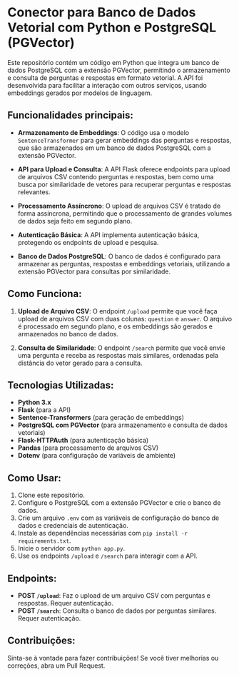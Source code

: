 # Conector para Banco de Dados Vetorial com Python e PostgreSQL (PGVector)

Este repositório contém um código em Python que integra um banco de dados PostgreSQL com a extensão PGVector, permitindo o armazenamento e consulta de perguntas e respostas em formato vetorial. A API foi desenvolvida para facilitar a interação com outros serviços, usando embeddings gerados por modelos de linguagem.

## Funcionalidades principais:

- **Armazenamento de Embeddings**: O código usa o modelo `SentenceTransformer` para gerar embeddings das perguntas e respostas, que são armazenados em um banco de dados PostgreSQL com a extensão PGVector.
  
- **API para Upload e Consulta**: A API Flask oferece endpoints para upload de arquivos CSV contendo perguntas e respostas, bem como uma busca por similaridade de vetores para recuperar perguntas e respostas relevantes.
  
- **Processamento Assíncrono**: O upload de arquivos CSV é tratado de forma assíncrona, permitindo que o processamento de grandes volumes de dados seja feito em segundo plano.

- **Autenticação Básica**: A API implementa autenticação básica, protegendo os endpoints de upload e pesquisa.

- **Banco de Dados PostgreSQL**: O banco de dados é configurado para armazenar as perguntas, respostas e embeddings vetoriais, utilizando a extensão PGVector para consultas por similaridade.

## Como Funciona:

1. **Upload de Arquivo CSV**: O endpoint `/upload` permite que você faça upload de arquivos CSV com duas colunas: `question` e `answer`. O arquivo é processado em segundo plano, e os embeddings são gerados e armazenados no banco de dados.

2. **Consulta de Similaridade**: O endpoint `/search` permite que você envie uma pergunta e receba as respostas mais similares, ordenadas pela distância do vetor gerado para a consulta.

## Tecnologias Utilizadas:
- **Python 3.x**
- **Flask** (para a API)
- **Sentence-Transformers** (para geração de embeddings)
- **PostgreSQL com PGVector** (para armazenamento e consulta de dados vetoriais)
- **Flask-HTTPAuth** (para autenticação básica)
- **Pandas** (para processamento de arquivos CSV)
- **Dotenv** (para configuração de variáveis de ambiente)

## Como Usar:

1. Clone este repositório.
2. Configure o PostgreSQL com a extensão PGVector e crie o banco de dados.
3. Crie um arquivo `.env` com as variáveis de configuração do banco de dados e credenciais de autenticação.
4. Instale as dependências necessárias com `pip install -r requirements.txt`.
5. Inicie o servidor com `python app.py`.
6. Use os endpoints `/upload` e `/search` para interagir com a API.

## Endpoints:

- **POST `/upload`**: Faz o upload de um arquivo CSV com perguntas e respostas. Requer autenticação.
- **POST `/search`**: Consulta o banco de dados por perguntas similares. Requer autenticação.

## Contribuições:

Sinta-se à vontade para fazer contribuições! Se você tiver melhorias ou correções, abra um Pull Request.
